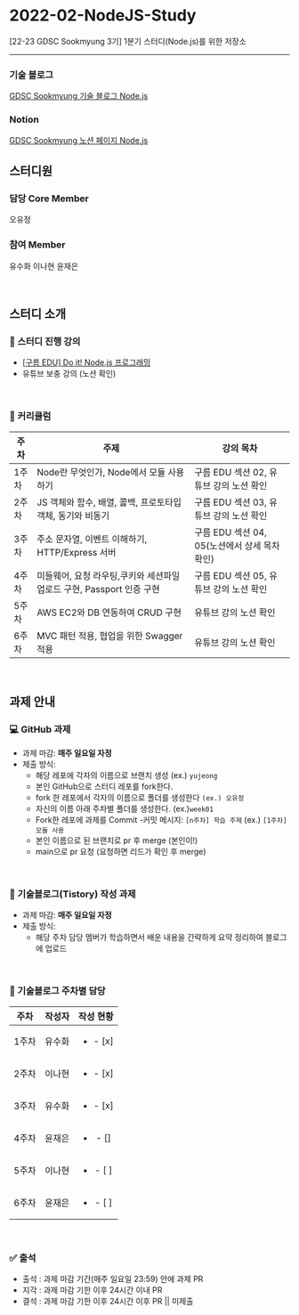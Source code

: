 # 2022-02-NodeJS-Study
[22-23 GDSC Sookmyung 3기] 1분기 스터디(Node.js)를 위한 저장소

<hr/>

### 기술 블로그  
[GDSC Sookmyung 기술 블로그 Node.js](https://dsc-sookmyung.tistory.com/category/Group%20Study%20%282022-2023%29/Node.js)  

### Notion  
[GDSC Sookmyung 노션 페이지 Node.js](https://picayune-soapwort-995.notion.site/1-Node-js-a3228569452a4059b2ccab9336d44110)

## 스터디원<br/>

### 담당 Core Member
오유정 

### 참여 Member
유수화 이나현 윤재은 <br/>

<br/>

## 스터디 소개

### 📖 스터디 진행 강의 
- [[구름 EDU] Do it! Node.js 프로그래밍](https://edu.goorm.io/lecture/12534/%EC%A0%80%EC%9E%90-%EC%A7%81%EA%B0%95-do-it-node-js-%ED%94%84%EB%A1%9C%EA%B7%B8%EB%9E%98%EB%B0%8D)
- 유튜브 보충 강의 (노션 확인)

<br/>

### 📆 커리큘럼

|주차|주제|강의 목차|
|-----|----|----|
|1주차|Node란 무엇인가, Node에서 모듈 사용하기|구름 EDU 섹션 02, 유튜브 강의 노션 확인|
|2주차|JS 객체와 함수, 배열, 콜백, 프로토타입 객체, 동기와 비동기|구름 EDU 섹션 03, 유튜브 강의 노션 확인|
|3주차|주소 문자열, 이벤트 이해하기, HTTP/Express 서버|구름 EDU 섹션 04, 05(노션에서 상세 목차 확인)|
|4주차|미들웨어, 요청 라우팅,쿠키와 세션파일 업로드 구현, Passport 인증 구현|구름 EDU 섹션 05, 유튜브 강의 노션 확인|
|5주차|AWS EC2와 DB 연동하여 CRUD 구현|유튜브 강의 노션 확인|
|6주차|MVC 패턴 적용, 협업을 위한 Swagger 적용|유튜브 강의 노션 확인|

<br/>

## 과제 안내

### 💻 GitHub 과제
- 과제 마감: **매주 일요일 자정**
- 제출 방식: 
    - 해당 레포에 각자의 이름으로 브랜치 생성 (ex.) ```yujeong```
    - 본인 GitHub으로 스터디 레포를 fork한다.
    - fork 한 레포에서 각자의 이름으로 폴더를 생성한다 ```(ex.) 오유정```
    - 자신의 이름 아래 주차별 폴더를 생성한다. (ex.)```week01```
    - Fork한 레포에 과제를 Commit
        -커밋 메시지: ```[n주차] 학습 주제``` (ex.) ```[1주차] 모듈 사용```
    - 본인 이름으로 된 브랜치로 pr 후 merge (본인이!)
    - main으로 pr 요청 (요청하면 리드가 확인 후 merge)

<br/>   

### 📝 기술블로그(Tistory) 작성 과제
- 과제 마감: **매주 일요일 자정**
- 제출 방식: 
    -  해당 주차 담당 멤버가 학습하면서 배운 내용을 간략하게 요약 정리하여 블로그에 업로드

<br/>

### 👀 기술블로그 주차별 담당

| 주차 | 작성자 | 작성 현황 |
|:----------:|:----------:|:----------:|
| 1주차 | 유수화 | <ul><li>- [x] </li></ul> | 
| 2주차 | 이나현 | <ul><li>- [x] </li></ul> | 
| 3주차 | 유수화 | <ul><li>- [x] </li></ul> | 
| 4주차 | 윤재은 | <ul><li>- [] </li></ul> | 
| 5주차 | 이나현 | <ul><li>- [ ] </li></ul> | 
| 6주차 | 윤재은 | <ul><li>- [ ] </li></ul> | 

<br/>

### ✅ 출석
- 출석 : 과제 마감 기간(매주 일요일 23:59) 안에 과제 PR
- 지각 : 과제 마감 기한 이후 24시간 이내 PR
- 결석 : 과제 마감 기한 이후 24시간 이후 PR || 미제출
